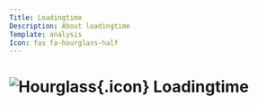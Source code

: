 ```yaml
---
Title: Loadingtime
Description: About loadingtime
Template: analysis
Icon: fas fa-hourglass-half
---
```


# ![Hourglass](%base_url%/assets/img/hourglass-half-regular.svg){.icon} Loadingtime
